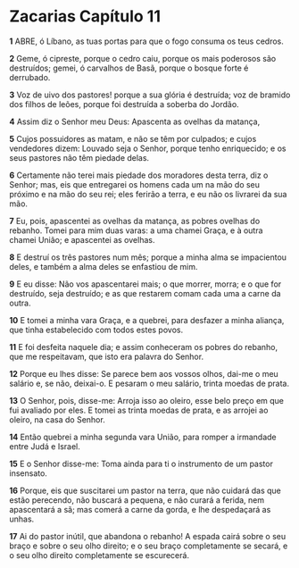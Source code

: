 # Zacarias Capítulo 11

**1** 	ABRE, ó Líbano, as tuas portas para que o fogo consuma os teus cedros.

**2** 	Geme, ó cipreste, porque o cedro caiu, porque os mais poderosos são destruídos; gemei, ó carvalhos de Basã, porque o bosque forte é derrubado.

**3** 	Voz de uivo dos pastores! porque a sua glória é destruída; voz de bramido dos filhos de leões, porque foi destruída a soberba do Jordão.

**4** 	Assim diz o Senhor meu Deus: Apascenta as ovelhas da matança,

**5** 	Cujos possuidores as matam, e não se têm por culpados; e cujos vendedores dizem: Louvado seja o Senhor, porque tenho enriquecido; e os seus pastores não têm piedade delas.

**6** 	Certamente não terei mais piedade dos moradores desta terra, diz o Senhor; mas, eis que entregarei os homens cada um na mão do seu próximo e na mão do seu rei; eles ferirão a terra, e eu não os livrarei da sua mão.

**7** 	Eu, pois, apascentei as ovelhas da matança, as pobres ovelhas do rebanho. Tomei para mim duas varas: a uma chamei Graça, e à outra chamei União; e apascentei as ovelhas.

**8** 	E destruí os três pastores num mês; porque a minha alma se impacientou deles, e também a alma deles se enfastiou de mim.

**9** 	E eu disse: Não vos apascentarei mais; o que morrer, morra; e o que for destruído, seja destruído; e as que restarem comam cada uma a carne da outra.

**10** 	E tomei a minha vara Graça, e a quebrei, para desfazer a minha aliança, que tinha estabelecido com todos estes povos.

**11** 	E foi desfeita naquele dia; e assim conheceram os pobres do rebanho, que me respeitavam, que isto era palavra do Senhor.

**12** 	Porque eu lhes disse: Se parece bem aos vossos olhos, dai-me o meu salário e, se não, deixai-o. E pesaram o meu salário, trinta moedas de prata.

**13** 	O Senhor, pois, disse-me: Arroja isso ao oleiro, esse belo preço em que fui avaliado por eles. E tomei as trinta moedas de prata, e as arrojei ao oleiro, na casa do Senhor.

**14** 	Então quebrei a minha segunda vara União, para romper a irmandade entre Judá e Israel.

**15** 	E o Senhor disse-me: Toma ainda para ti o instrumento de um pastor insensato.

**16** 	Porque, eis que suscitarei um pastor na terra, que não cuidará das que estão perecendo, não buscará a pequena, e não curará a ferida, nem apascentará a sã; mas comerá a carne da gorda, e lhe despedaçará as unhas.

**17** 	Ai do pastor inútil, que abandona o rebanho! A espada cairá sobre o seu braço e sobre o seu olho direito; e o seu braço completamente se secará, e o seu olho direito completamente se escurecerá.

